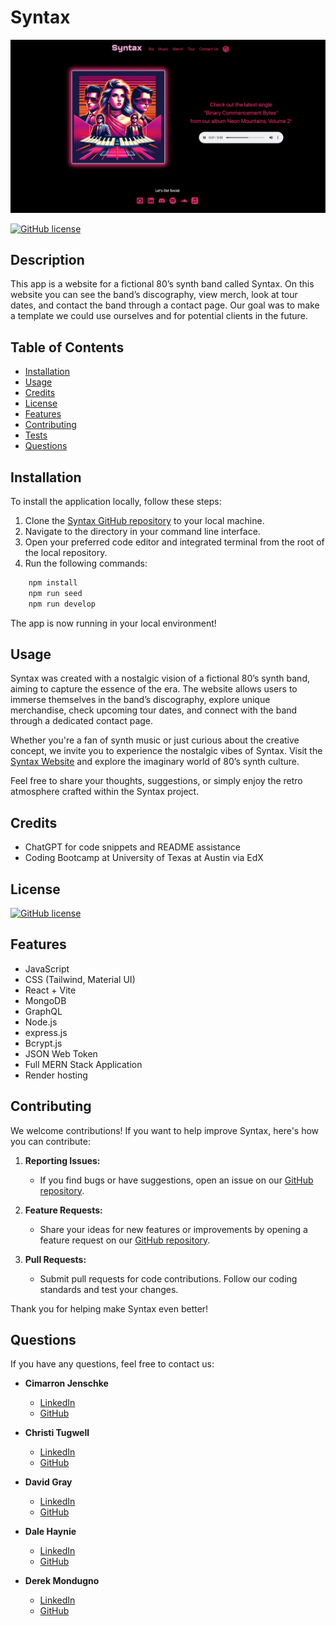 # Syntax
![Screenshot](./server/images/homepage.png)

  [![GitHub license](https://img.shields.io/badge/license-MIT-blue.svg)](https://opensource.org/licenses/MIT)

  ## Description
   This app is a website for a fictional 80’s synth band called Syntax. On this website you can see the band’s discography, view merch, look at tour dates, and contact the band through a contact page. Our goal was to make a template we could use ourselves and for potential clients in the future.

  ## Table of Contents
  - [Installation](#installation)
  - [Usage](#usage)
  - [Credits](#credits)
  - [License](#license)
  - [Features](#features)
  - [Contributing](#contibuting)
  - [Tests](#tests)
  - [Questions](#questions)

## Installation 
To install the application locally, follow these steps:

  1. Clone the [Syntax GitHub repository](https://github.com/grayd500/Syntax) to your local machine.
  2. Navigate to the directory in your command line interface.
  3. Open your preferred code editor and integrated terminal from the root of the local repository.
  4. Run the following commands:
  ```bash
      npm install
      npm run seed
      npm run develop
  ```
The app is now running in your local environment!

## Usage

  Syntax was created with a nostalgic vision of a fictional 80’s synth band, aiming to capture the essence of the era. The website allows users to immerse themselves in the band’s discography, explore unique merchandise, check upcoming tour dates, and connect with the band through a dedicated contact page.

Whether you're a fan of synth music or just curious about the creative concept, we invite you to experience the nostalgic vibes of Syntax. Visit the [Syntax Website](https://syntax-8rz6.onrender.com/) and explore the imaginary world of 80’s synth culture.

Feel free to share your thoughts, suggestions, or simply enjoy the retro atmosphere crafted within the Syntax project.


  ## Credits
  - ChatGPT for code snippets and README assistance
  - Coding Bootcamp at University of Texas at Austin via EdX
  
  ## License
  [![GitHub license](https://img.shields.io/badge/license-MIT-blue.svg)](https://opensource.org/licenses/MIT)

  ## Features
  - JavaScript
  - CSS (Tailwind, Material UI)
  - React + Vite
  - MongoDB
  - GraphQL
  - Node.js
  - express.js
  - Bcrypt.js
  - JSON Web Token
  - Full MERN Stack Application
  - Render hosting

## Contributing

We welcome contributions! If you want to help improve Syntax, here's how you can contribute:

1. **Reporting Issues:**
   - If you find bugs or have suggestions, open an issue on our [GitHub repository](https://github.com/your-username/syntax/issues).

2. **Feature Requests:**
   - Share your ideas for new features or improvements by opening a feature request on our [GitHub repository](https://github.com/your-username/syntax/issues).

3. **Pull Requests:**
   - Submit pull requests for code contributions. Follow our coding standards and test your changes.

Thank you for helping make Syntax even better!
  
## Questions

If you have any questions, feel free to contact us:

- **Cimarron Jenschke**
  - [LinkedIn](https://www.linkedin.com/in/cimarron-jenschke-a59ab5290/)
  - [GitHub](https://github.com/cjenschke)

- **Christi Tugwell**
  - [LinkedIn](https://www.linkedin.com/in/christi-tugwell-a67194104/)
  - [GitHub](https://github.com/tugwellchristi)

- **David Gray**
  - [LinkedIn](https://www.linkedin.com/in/grayd500)
  - [GitHub](https://github.com/grayd500)

- **Dale Haynie**
  - [LinkedIn](https://www.linkedin.com/in/dale-haynie-3b66142a7/)
  - [GitHub](https://github.com/Daleray1231)

- **Derek Mondugno**
  - [LinkedIn](#)
  - [GitHub](https://github.com/derekm129)
